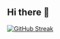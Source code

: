## Hi there 👋
[![GitHub Streak](https://github-readme-streak-stats.herokuapp.com?user=Nosseir6)](https://git.io/streak-stats)
